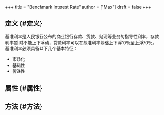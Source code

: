 +++
title = "Benchmark Interest Rate"
author = ["Max"]
draft = false
+++

## 定义 {#定义}

基准利率是人民银行公布的商业银行存款、贷款、贴现等业务的指导性利率，存款利率暂
时不能上下浮动，贷款利率可以在基准利率基础上下浮10％至上浮70％。
基准利率必须具备以下几个基本特征：

-   市场化
-   基础性
-   传递性


## 属性 {#属性}


## 方法 {#方法}
